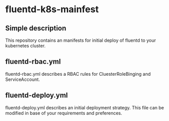 fluentd-k8s-mainfest
====================

Simple description
------------------

This repository contains an manifests for initial deploy of fluentd to your kubernetes cluster.

fluentd-rbac.yml
----------------

fluentd-rbac.yml describes a RBAC rules for CluesterRoleBinging and ServiceAccount.

fluentd-deploy.yml
------------------

fluentd-deploy.yml describes an initial deployment strategy. This file can be modified in base of your requirements and preferences.
